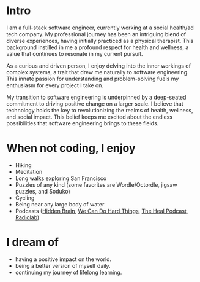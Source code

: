 
# Intro

I am a full-stack software engineer, currently working at a social health/ad tech company. My professional journey has been an intriguing blend of diverse experiences, having initially practiced as a physical therapist. This background instilled in me a profound respect for health and wellness, a value that continues to resonate in my current pursuit.

As a curious and driven person, I enjoy delving into the inner workings of complex systems, a trait that drew me naturally to software engineering. This innate passion for understanding and problem-solving fuels my enthusiasm for every project I take on.

My transition to software engineering is underpinned by a deep-seated commitment to driving positive change on a larger scale. I believe that technology holds the key to revolutionizing the realms of health, wellness, and social impact. This belief keeps me excited about the endless possibilities that software engineering brings to these fields.


# When not coding, I enjoy

- Hiking
- Meditation
- Long walks exploring San Francisco
- Puzzles of any kind (some favorites are Wordle/Octordle, jigsaw puzzles, and Soduko)
- Cycling
- Being near any large body of water
- Podcasts ([Hidden Brain](https://www.npr.org/series/423302056/hidden-brain), [We Can Do Hard Things](http://wecandohardthingspodcast.com/), [The Heal Podcast](https://podcasts.apple.com/us/podcast/the-heal-podcast/id1562929417), [Radiolab](https://www.wnycstudios.org/shows/radiolab))


# I dream of

- having a positive impact on the world.
- being a better version of myself daily.
- continuing my journey of lifelong learning.
